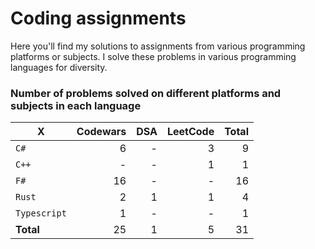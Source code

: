 # Coding assignments

Here you'll find my solutions to assignments from various programming platforms or subjects.
I solve these problems in various programming languages for diversity.

### Number of problems solved on different platforms and subjects in each language

| X | Codewars | DSA | LeetCode | Total |
| - |  -: | -: | -: | -: |
| `C#` | 6 | - | 3 | 9
| `C++` | - | - | 1 | 1
| `F#` | 16 | - | - | 16
| `Rust` | 2 | 1 | 1 | 4
| `Typescript` | 1 | - | - | 1
| **Total** | 25 | 1 | 5 | 31 |